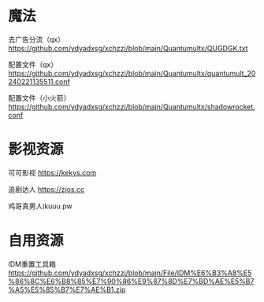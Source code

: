 # 魔法
  去广告分流（qx） https://github.com/ydyadxsg/xchzzi/blob/main/Quantumultx/QUGDGK.txt

  配置文件（qx） https://github.com/ydyadxsg/xchzzi/blob/main/Quantumultx/quantumult_20240221135511.conf

  配置文件（小火箭）https://github.com/ydyadxsg/xchzzi/blob/main/Quantumultx/shadowrocket.conf

# 影视资源
  可可影视 https://kekys.com

  追剧达人 https://zjos.cc

  鸡哥真男人ikuuu.pw

# 自用资源
IDM重置工具箱 https://github.com/ydyadxsg/xchzzi/blob/main/File/IDM%E6%B3%A8%E5%86%8C%E6%B8%85%E7%90%86%E9%87%8D%E7%BD%AE%E5%B7%A5%E5%85%B7%E7%AE%B1.zip
